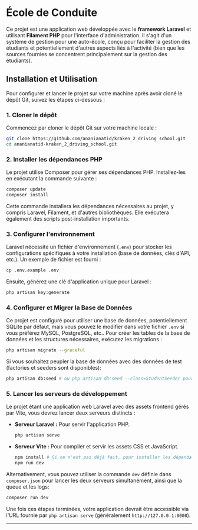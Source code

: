 # École de Conduite 

Ce projet est une application web développée avec le **framework Laravel** et utilisant **Filament PHP** pour l'interface d'administration. Il s'agit d'un système de gestion pour une auto-école, conçu pour faciliter la gestion des étudiants et potentiellement d'autres aspects liés à l'activité (bien que les sources fournies se concentrent principalement sur la gestion des étudiants).

## Installation et Utilisation

Pour configurer et lancer le projet sur votre machine après avoir cloné le dépôt Git, suivez les étapes ci-dessous :

### 1. Cloner le dépôt

Commencez par cloner le dépôt Git sur votre machine locale :
```bash
git clone https://github.com/ananianatid/kraken_2_driving_school.git
cd ananianatid-kraken_2_driving_school.git
```

### 2. Installer les dépendances PHP

Le projet utilise Composer pour gérer ses dépendances PHP. Installez-les en exécutant la commande suivante :
```bash
composer update
composer install
```
Cette commande installera les dépendances nécessaires au projet, y compris Laravel, Filament, et d'autres bibliothèques. Elle exécutera également des scripts post-installation importants.

### 3. Configurer l'environnement

Laravel nécessite un fichier d'environnement (`.env`) pour stocker les configurations spécifiques à votre installation (base de données, clés d'API, etc.). Un exemple de fichier est fourni :
```bash
cp .env.example .env
```
Ensuite, générez une clé d'application unique pour Laravel :
```bash
php artisan key:generate
```

### 4. Configurer et Migrer la Base de Données

Ce projet est configuré pour utiliser une base de données, potentiellement SQLite par défaut, mais vous pouvez le modifier dans votre fichier `.env` si vous préférez MySQL, PostgreSQL, etc..
Pour créer les tables de la base de données et les structures nécessaires, exécutez les migrations :
```bash
php artisan migrate --graceful
```

Si vous souhaitez peupler la base de données avec des données de test (factories et seeders sont disponibles):
```bash
php artisan db:seed # ou php artisan db:seed --class=StudentSeeder pour des seeders spécifiques
```

### 5. Lancer les serveurs de développement

Le projet étant une application web Laravel avec des assets frontend gérés par Vite, vous devrez lancer deux serveurs distincts :

*   **Serveur Laravel :** Pour servir l'application PHP.
    ```bash
    php artisan serve
    ```

*   **Serveur Vite :** Pour compiler et servir les assets CSS et JavaScript.
    ```bash
    npm install # Si ce n'est pas déjà fait, pour installer les dépendances Node.js
    npm run dev
    ```

Alternativement, vous pouvez utiliser la commande `dev` définie dans `composer.json` pour lancer les deux serveurs simultanément, ainsi que la queue et les logs:
```bash
composer run dev
```

Une fois ces étapes terminées, votre application devrait être accessible via l'URL fournie par `php artisan serve` (généralement `http://127.0.0.1:8000`).

---